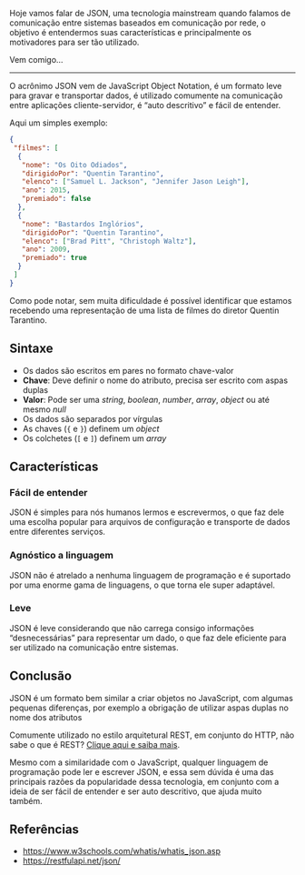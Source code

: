 Hoje vamos falar de JSON, uma tecnologia mainstream quando falamos de comunicação entre sistemas baseados em comunicação por rede, o objetivo é entendermos suas características e principalmente os motivadores para ser tão utilizado.

Vem comigo…

---

O acrônimo JSON vem de JavaScript Object Notation, é um formato leve para gravar e transportar dados, é utilizado comumente na comunicação entre aplicações cliente-servidor, é “auto descritivo” e fácil de entender.

Aqui um simples exemplo:

```json
{
 "filmes": [
  {
   "nome": "Os Oito Odiados",
   "dirigidoPor": "Quentin Tarantino",
   "elenco": ["Samuel L. Jackson", "Jennifer Jason Leigh"],
   "ano": 2015,
   "premiado": false
  },
  {
   "nome": "Bastardos Inglórios",
   "dirigidoPor": "Quentin Tarantino",
   "elenco": ["Brad Pitt", "Christoph Waltz"],
   "ano": 2009,
   "premiado": true
  }
 ]
}
```

Como pode notar, sem muita dificuldade é possível identificar que estamos recebendo uma representação de uma lista de filmes do diretor Quentin Tarantino.

## Sintaxe

- Os dados são escritos em pares no formato chave-valor
- **Chave**: Deve definir o nome do atributo, precisa ser escrito com aspas duplas
- **Valor**: Pode ser uma _string_, _boolean_, _number_, _array_, _object_ ou até mesmo _null_
- Os dados são separados por vírgulas
- As chaves (`{` e `}`) definem um _object_
- Os colchetes (`[` e `]`) definem um _array_

## Características

### Fácil de entender

JSON é simples para nós humanos lermos e escrevermos, o que faz dele uma escolha popular para arquivos de configuração e transporte de dados entre diferentes serviços.

### Agnóstico a linguagem

JSON não é atrelado a nenhuma linguagem de programação e é suportado por uma enorme gama de linguagens, o que torna ele super adaptável.

### Leve

JSON é leve considerando que não carrega consigo informações “desnecessárias” para representar um dado, o que faz dele eficiente para ser utilizado na comunicação entre sistemas.

## Conclusão

JSON é um formato bem similar a criar objetos no JavaScript, com algumas pequenas diferenças, por exemplo a obrigação de utilizar aspas duplas no nome dos atributos

Comumente utilizado no estilo arquitetural REST, em conjunto do HTTP, não sabe o que é REST? [Clique aqui e saiba mais](./1-what-is-rest).

Mesmo com a similaridade com o JavaScript, qualquer linguagem de programação pode ler e escrever JSON, e essa sem dúvida é uma das principais razões da popularidade dessa tecnologia, em conjunto com a ideia de ser fácil de entender e ser auto descritivo, que ajuda muito também.

## Referências

- <https://www.w3schools.com/whatis/whatis_json.asp>
- <https://restfulapi.net/json/>